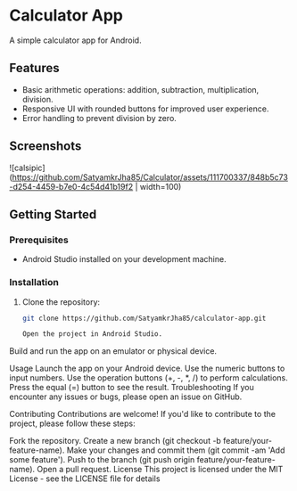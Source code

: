 # Calculator App

A simple calculator app for Android.

## Features

- Basic arithmetic operations: addition, subtraction, multiplication, division.
- Responsive UI with rounded buttons for improved user experience.
- Error handling to prevent division by zero.

## Screenshots
![calsipic](https://github.com/SatyamkrJha85/Calculator/assets/111700337/848b5c73-d254-4459-b7e0-4c54d41b19f2 | width=100)




## Getting Started

### Prerequisites

- Android Studio installed on your development machine.

### Installation

1. Clone the repository:

   ```bash
   git clone https://github.com/SatyamkrJha85/calculator-app.git

   Open the project in Android Studio.

Build and run the app on an emulator or physical device.

Usage
Launch the app on your Android device.
Use the numeric buttons to input numbers.
Use the operation buttons (+, -, *, /) to perform calculations.
Press the equal (=) button to see the result.
Troubleshooting
If you encounter any issues or bugs, please open an issue on GitHub.

Contributing
Contributions are welcome! If you'd like to contribute to the project, please follow these steps:

Fork the repository.
Create a new branch (git checkout -b feature/your-feature-name).
Make your changes and commit them (git commit -am 'Add some feature').
Push to the branch (git push origin feature/your-feature-name).
Open a pull request.
License
This project is licensed under the MIT License - see the LICENSE file for details
